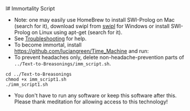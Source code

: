 l# Immortality Script

* Note: one may easily use HomeBrew to install SWI-Prolog on Mac (search for it), download swipl from <a href="https://www.swi-prolog.org/build/">swipl</a> for Windows or install SWI-Prolog on Linux using apt-get (search for it).
* See <a href="troubleshooting.md">Troubleshooting</a> for help.
* To become immortal, install <a href="https://github.com/luciangreen/Time_Machine">https://github.com/luciangreen/Time_Machine</a> and run:
* To prevent headaches only, delete non-headache-prevention parts of `../Text-to-Breasonings/imm_script.sh`.

```
cd ../Text-to-Breasonings
chmod +x imm_script1.sh
./imm_script1.sh
```

* You don't have to run any software or keep this software after this. Please thank meditation for allowing access to this technology!
